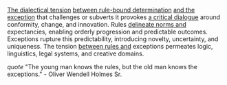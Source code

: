 
[The dialectical tension](1/1/2/1/.Existential%20Dialectics) [between rule-bound determination](1/1/3/2/3/3/2/_Bound-Unbound) [and the exception](1/1/3/1/3/_Rule-Exception) that challenges or subverts it provokes [a critical dialogue](1/2/1/2/1/2/3/.Philosophical%20Considerations) around conformity, change, and innovation. Rules [delineate norms and](1/1/3/1/1/3/2/2/2/2/.Norm%20Properties) expectancies, enabling orderly progression and predictable outcomes. Exceptions rupture this predictability, introducing novelty, uncertainty, and uniqueness. The tension [between rules and](3/1/3/2/1/1/1/.Rules) exceptions permeates logic, linguistics, legal systems, and creative domains.

_quote_ "The young man knows the rules, but the old man knows the exceptions." - Oliver Wendell Holmes Sr.
